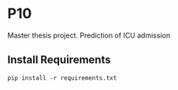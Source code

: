 # P10
Master thesis project. Prediction of ICU admission


## Install Requirements
```
pip install -r requirements.txt
```